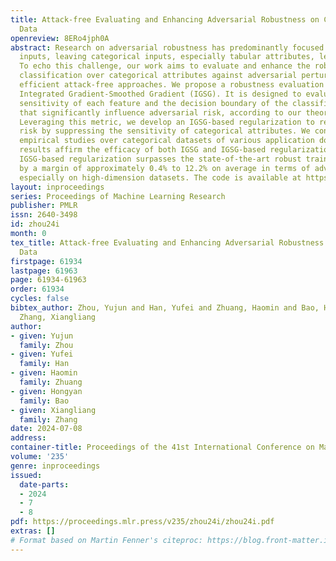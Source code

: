 ```yaml
---
title: Attack-free Evaluating and Enhancing Adversarial Robustness on Categorical
  Data
openreview: 8ERo4jph0A
abstract: Research on adversarial robustness has predominantly focused on continuous
  inputs, leaving categorical inputs, especially tabular attributes, less examined.
  To echo this challenge, our work aims to evaluate and enhance the robustness of
  classification over categorical attributes against adversarial perturbations through
  efficient attack-free approaches. We propose a robustness evaluation metric named
  Integrated Gradient-Smoothed Gradient (IGSG). It is designed to evaluate the attributional
  sensitivity of each feature and the decision boundary of the classifier, two aspects
  that significantly influence adversarial risk, according to our theoretical analysis.
  Leveraging this metric, we develop an IGSG-based regularization to reduce adversarial
  risk by suppressing the sensitivity of categorical attributes. We conduct extensive
  empirical studies over categorical datasets of various application domains. The
  results affirm the efficacy of both IGSG and IGSG-based regularization. Notably,
  IGSG-based regularization surpasses the state-of-the-art robust training methods
  by a margin of approximately 0.4% to 12.2% on average in terms of adversarial accuracy,
  especially on high-dimension datasets. The code is available at https://github.com/YujunZhou/IGSG.
layout: inproceedings
series: Proceedings of Machine Learning Research
publisher: PMLR
issn: 2640-3498
id: zhou24i
month: 0
tex_title: Attack-free Evaluating and Enhancing Adversarial Robustness on Categorical
  Data
firstpage: 61934
lastpage: 61963
page: 61934-61963
order: 61934
cycles: false
bibtex_author: Zhou, Yujun and Han, Yufei and Zhuang, Haomin and Bao, Hongyan and
  Zhang, Xiangliang
author:
- given: Yujun
  family: Zhou
- given: Yufei
  family: Han
- given: Haomin
  family: Zhuang
- given: Hongyan
  family: Bao
- given: Xiangliang
  family: Zhang
date: 2024-07-08
address:
container-title: Proceedings of the 41st International Conference on Machine Learning
volume: '235'
genre: inproceedings
issued:
  date-parts:
  - 2024
  - 7
  - 8
pdf: https://proceedings.mlr.press/v235/zhou24i/zhou24i.pdf
extras: []
# Format based on Martin Fenner's citeproc: https://blog.front-matter.io/posts/citeproc-yaml-for-bibliographies/
---
```

